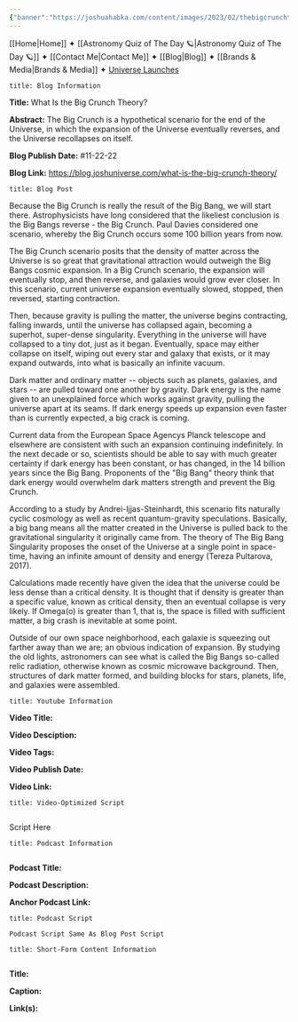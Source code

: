 ```yaml
---
{"banner":"https://joshuahabka.com/content/images/2023/02/thebigcrunchtheory--1-.png","banner_x":0.5,"dg-publish":true,"permalink":"/blog/what-is-the-big-crunch-theory/","dgPassFrontmatter":true,"noteIcon":"","created":"","updated":""}
---
```




<div class="transclusion internal-embed is-loaded"><div class="markdown-embed">



[[Home\|Home]] ✦ [[Astronomy Quiz of The Day 🪐\|Astronomy Quiz of The Day 🪐]] ✦ [[Contact Me\|Contact Me]] ✦ [[Blog\|Blog]] ✦ [[Brands & Media\|Brands & Media]] ✦ [Universe Launches](https://stardashusa.com/)


</div></div>


```ad-info
title: Blog Information
```

**Title:** What Is the Big Crunch Theory?

**Abstract:** The Big Crunch is a hypothetical scenario for the end of the Universe, in which the expansion of the Universe eventually reverses, and the Universe recollapses on itself.

**Blog Publish Date:** #11-22-22 

**Blog Link:** https://blog.joshuniverse.com/what-is-the-big-crunch-theory/

```ad-abstract
title: Blog Post
```

Because the Big Crunch is really the result of the Big Bang, we will start there. Astrophysicists have long considered that the likeliest conclusion is the Big Bangs reverse - the Big Crunch. Paul Davies considered one scenario, whereby the Big Crunch occurs some 100 billion years from now.

The Big Crunch scenario posits that the density of matter across the Universe is so great that gravitational attraction would outweigh the Big Bangs cosmic expansion. In a Big Crunch scenario, the expansion will eventually stop, and then reverse, and galaxies would grow ever closer. In this scenario, current universe expansion eventually slowed, stopped, then reversed, starting contraction.

Then, because gravity is pulling the matter, the universe begins contracting, falling inwards, until the universe has collapsed again, becoming a superhot, super-dense singularity. Everything in the universe will have collapsed to a tiny dot, just as it began. Eventually, space may either collapse on itself, wiping out every star and galaxy that exists, or it may expand outwards, into what is basically an infinite vacuum.

Dark matter and ordinary matter -- objects such as planets, galaxies, and stars -- are pulled toward one another by gravity. Dark energy is the name given to an unexplained force which works against gravity, pulling the universe apart at its seams. If dark energy speeds up expansion even faster than is currently expected, a big crack is coming.

Current data from the European Space Agencys Planck telescope and elsewhere are consistent with such an expansion continuing indefinitely. In the next decade or so, scientists should be able to say with much greater certainty if dark energy has been constant, or has changed, in the 14 billion years since the Big Bang. Proponents of the "Big Bang" theory think that dark energy would overwhelm dark matters strength and prevent the Big Crunch.

According to a study by Andrei-Ijjas-Steinhardt, this scenario fits naturally cyclic cosmology as well as recent quantum-gravity speculations. Basically, a big bang means all the matter created in the Universe is pulled back to the gravitational singularity it originally came from. The theory of The Big Bang Singularity proposes the onset of the Universe at a single point in space-time, having an infinite amount of density and energy (Tereza Pultarova, 2017).

Calculations made recently have given the idea that the universe could be less dense than a critical density. It is thought that if density is greater than a specific value, known as critical density, then an eventual collapse is very likely. If Omega(o) is greater than 1, that is, the space is filled with sufficient matter, a big crash is inevitable at some point.

Outside of our own space neighborhood, each galaxie is squeezing out farther away than we are; an obvious indication of expansion. By studying the old lights, astronomers can see what is called the Big Bangs so-called relic radiation, otherwise known as cosmic microwave background. Then, structures of dark matter formed, and building blocks for stars, planets, life, and galaxies were assembled.

```ad-info
title: Youtube Information
```

**Video Title:**

**Video Desciption:**

**Video Tags:**

**Video Publish Date:**

**Video Link:**

```ad-abstract
title: Video-Optimized Script


```

Script Here

```ad-info
title: Podcast Information


```

**Podcast Title:**

**Podcast Description:**

**Anchor Podcast Link:**

```ad-info
title: Podcast Script

Podcast Script Same As Blog Post Script

```


```ad-info
title: Short-Form Content Information


```

**Title:**

**Caption:**

**Link(s):**

